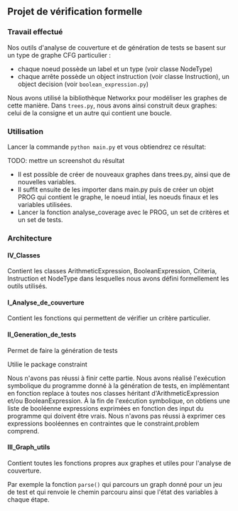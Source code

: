 ## Projet de vérification formelle

### Travail effectué
Nos outils d'analyse de couverture et de génération de tests se basent sur un type de graphe CFG particulier :
* chaque noeud possède un label et un type (voir classe NodeType)
* chaque arrête possède un object instruction (voir classe Instruction), un object decision (voir ```boolean_expression.py```)

Nous avons utilisé la bibliothèque Networkx pour modéliser les graphes de cette manière.
Dans ```trees.py```, nous avons ainsi construit deux graphes: celui de la consigne et un autre qui contient une boucle.

### Utilisation

Lancer la commande ```python main.py``` et vous obtiendrez ce résultat:

TODO: mettre un screenshot du résultat

* Il est possible de créer de nouveaux graphes dans trees.py, ainsi que de nouvelles variables.
* Il suffit ensuite de les importer dans main.py puis de créer un objet PROG qui contient le graphe, le noeud intial, les noeuds finaux et les variables utilisées.
* Lancer la fonction analyse_coverage avec le PROG, un set de critères et un set de tests.


### Architecture

#### IV\_Classes

Contient les classes ArithmeticExpression, BooleanExpression, Criteria, Instruction et NodeType dans lesquelles nous avons défini formellement les outils utilisés.

#### I\_Analyse\_de\_couverture

Contient les fonctions qui permettent de vérifier un critère particulier.

#### II\_Generation\_de\_tests

Permet de faire la génération de tests

Utilie le package constraint

Nous n'avons pas réussi à finir cette partie. Nous avons réalisé l'exécution symbolique du programme donné à la génération de tests, en implémentant en fonction replace à toutes nos classes héritant d'ArithmeticExpression et/ou BooleanExpression.
À la fin de l'exécution symbolique, on obtiens une liste de booléenne expressions exprimées en fonction des input du programme qui doivent être vrais. Nous n'avons pas réussi à exprimer ces expressions booléennes en contraintes que le constraint.problem comprend. 


#### III\_Graph\_utils

Contient toutes les fonctions propres aux graphes et utiles pour l'analyse de couverture.

Par exemple la fonction ```parse()``` qui parcours un graph donné pour un jeu de test et qui renvoie le chemin parcouru ainsi que l'état des variables à chaque étape.



